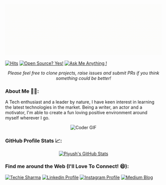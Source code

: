 [<img src="https://github.com/piyushsharma220699/piyushsharma220699/blob/main/Introduction.gif" alt="👋 Hi there! I'm Piyush Sharma" title="👋 Hi there! I'm Piyush Sharma"/>](https://www.youtube.com/c/TechieSharma/)

[![Hits](https://hits.seeyoufarm.com/api/count/incr/badge.svg?url=https%3A%2F%2Fgithub.com%2Fpiyushsharma220699%2Fhit-counter&count_bg=%2379C83D&title_bg=%234E5052&icon=&icon_color=%23E7E7E7&title=Visitors+Count&edge_flat=false)](https://hits.seeyoufarm.com)
[![Open Source? Yes!](https://badgen.net/badge/Open%20Source%20%3F/Yes%21/blue?icon=github)](https://github.com/piyushsharma220699)
[![Ask Me Anything !](https://img.shields.io/badge/Ask%20me-anything-1abc9c.svg)](https://GitHub.com/Naereen/ama)

<div align="center">
<i>Please feel free to clone projects, raise issues and submit PRs if you think something could be better!</i>
</div>

### About Me 👨‍💻:

A Tech enthusiast and a leader by nature, I have keen interest in learning the latest technologies in the market. Being a writer, an actor and a motivator, I'm able to create a fun loving positive environment around myself wherever I go.

<p  align="center"><img src="https://media.giphy.com/media/SWoSkN6DxTszqIKEqv/giphy.gif" alt="Coder GIF" width="500" height="400">

### GitHub Profile Stats 📈:
<div align="center">
  
[![Piyush's GitHub Stats](https://github-readme-stats.vercel.app/api?username=piyushsharma220699&count_private=true)](https://github.com/piyushsharma220699)

</div>

### Find me around the Web (I'll Love To Connect! 😄):
[<img src="https://img.shields.io/badge/youtube-%23FF0000.svg?&style=for-the-badge&logo=youtube&logoColor=white" alt="Techie Sharma" title="Techie Sharma"/>](https://www.youtube.com/c/TechieSharma/)
[<img src="https://img.shields.io/badge/linkedin-%230077B5.svg?&style=for-the-badge&logo=linkedin&logoColor=white" alt="Linkedin Profile" title="Linkedin Profile"/>](https://www.linkedin.com/in/piyushsharma220699/)
[<img src="https://img.shields.io/badge/instagram-%23E4405F.svg?&style=for-the-badge&logo=instagram&logoColor=white" alt="Instagram Profile" title="Instagram Profile"/>](https://www.instagram.com/piyush_sharma226/)
[<img src="https://img.shields.io/badge/medium-%2312100E.svg?&style=for-the-badge&logo=medium&logoColor=white" alt="Medium Blog" title="Medium Blog"/>](https://medium.com/@piyushsharma220699)


<!--
**piyushsharma220699/piyushsharma220699** is a ✨ _special_ ✨ repository because its `README.md` (this file) appears on your GitHub profile.

Here are some ideas to get you started:

- 🔭 I’m currently working on ...
- 🌱 I’m currently learning ...
- 👯 I’m looking to collaborate on ...
- 🤔 I’m looking for help with ...
- 💬 Ask me about ...
- 📫 How to reach me: ...
- 😄 Pronouns: ...
- ⚡ Fun fact: ...
-->
